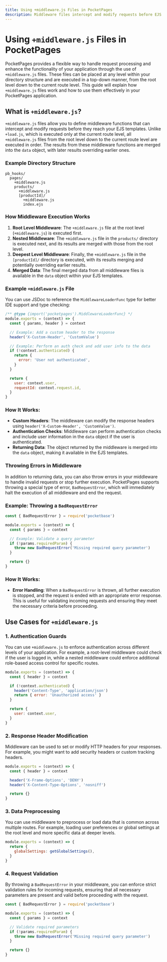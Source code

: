 ```yaml
---
title: Using +middleware.js Files in PocketPages
description: Middleware files intercept and modify requests before EJS template rendering, executing hierarchically from root to route level, with results merging into the data object for template access.
---
```


# Using `+middleware.js` Files in PocketPages

PocketPages provides a flexible way to handle request processing and enhance the functionality of your application through the use of `+middleware.js` files. These files can be placed at any level within your directory structure and are executed in a top-down manner, from the root level down to the current route level. This guide will explain how `+middleware.js` files work and how to use them effectively in your PocketPages application.

## What is `+middleware.js`?

`+middleware.js` files allow you to define middleware functions that can intercept and modify requests before they reach your EJS templates. Unlike `+load.js`, which is executed only at the current route level, all `+middleware.js` files from the root level down to the current route level are executed in order. The results from these middleware functions are merged into the `data` object, with later results overriding earlier ones.

### Example Directory Structure

```plaintext
pb_hooks/
  pages/
    +middleware.js
    products/
      +middleware.js
      [productId]/
        +middleware.js
        index.ejs
```

### How Middleware Execution Works

1. **Root Level Middleware**: The `+middleware.js` file at the root level (`+middleware.js`) is executed first.
2. **Nested Middleware**: The `+middleware.js` file in the `products/` directory is executed next, and its results are merged with those from the root level.
3. **Deepest Level Middleware**: Finally, the `+middleware.js` file in the `[productId]/` directory is executed, with its results merging and potentially overriding earlier results.
4. **Merged Data**: The final merged data from all middleware files is available in the `data` object within your EJS templates.

### Example `+middleware.js` File

You can use JSDoc to reference the `MiddlewareLoaderFunc` type for better IDE support and type checking:

```javascript
/** @type {import('pocketpages').MiddlewareLoaderFunc} */
module.exports = (context) => {
  const { params, header } = context

  // Example: Add a custom header to the response
  header('X-Custom-Header', 'CustomValue')

  // Example: Perform an auth check and add user info to the data
  if (!context.authenticated) {
    return {
      error: 'User not authenticated',
    }
  }

  return {
    user: context.user,
    requestId: context.request.id,
  }
}
```

### How It Works:

- **Custom Headers**: The middleware can modify the response headers using `header('X-Custom-Header', 'CustomValue')`.
- **Authentication Checks**: Middleware can perform authentication checks and include user information in the `data` object if the user is authenticated.
- **Returning Data**: The object returned by the middleware is merged into the `data` object, making it available in the EJS templates.

### Throwing Errors in Middleware

In addition to returning data, you can also throw errors in your middleware to handle invalid requests or stop further execution. PocketPages supports throwing a special type of error, `BadRequestError`, which will immediately halt the execution of all middleware and end the request.

### Example: Throwing a `BadRequestError`

```javascript
const { BadRequestError } = require('pocketbase')

module.exports = (context) => {
  const { params } = context

  // Example: Validate a query parameter
  if (!params.requiredParam) {
    throw new BadRequestError('Missing required query parameter')
  }

  return {}
}
```

### How It Works:

- **Error Handling**: When a `BadRequestError` is thrown, all further execution is stopped, and the request is ended with an appropriate error response. This is useful for validating incoming requests and ensuring they meet the necessary criteria before proceeding.

## Use Cases for `+middleware.js`

### 1. Authentication Guards

You can use `+middleware.js` to enforce authentication across different levels of your application. For example, a root-level middleware could check if the user is logged in, while a nested middleware could enforce additional role-based access control for specific routes.

```javascript
module.exports = (context) => {
  const { header } = context

  if (!context.authenticated) {
    header('Content-Type', 'application/json')
    return { error: 'Unauthorized access' }
  }

  return {
    user: context.user,
  }
}
```

### 2. Response Header Modification

Middleware can be used to set or modify HTTP headers for your responses. For example, you might want to add security headers or custom tracking headers.

```javascript
module.exports = (context) => {
  const { header } = context

  header('X-Frame-Options', 'DENY')
  header('X-Content-Type-Options', 'nosniff')

  return {}
}
```

### 3. Data Preprocessing

You can use middleware to preprocess or load data that is common across multiple routes. For example, loading user preferences or global settings at the root level and more specific data at deeper levels.

```javascript
module.exports = (context) => {
  return {
    globalSettings: getGlobalSettings(),
  }
}
```

### 4. Request Validation

By throwing a `BadRequestError` in your middleware, you can enforce strict validation rules for incoming requests, ensuring that all necessary parameters are present and valid before proceeding with the request.

```javascript
const { BadRequestError } = require('pocketbase')

module.exports = (context) => {
  const { params } = context

  // Validate required parameters
  if (!params.requiredParam) {
    throw new BadRequestError('Missing required query parameter')
  }

  return {}
}
```
